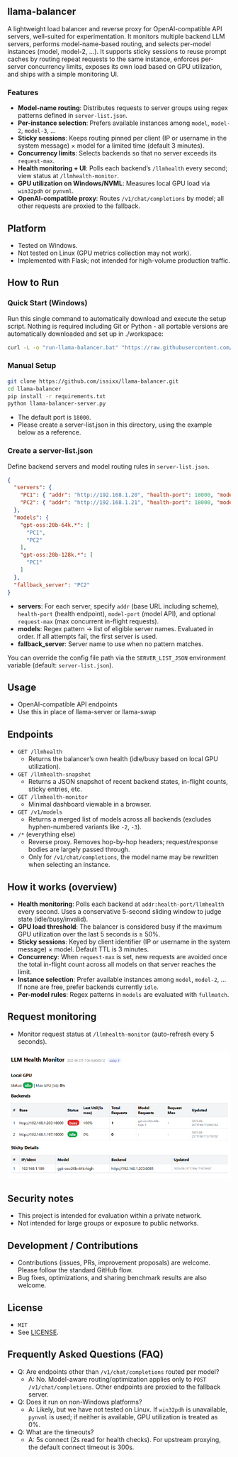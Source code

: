 ## llama-balancer

A lightweight load balancer and reverse proxy for OpenAI-compatible API servers, well-suited for experimentation. It monitors multiple backend LLM servers, performs model-name-based routing, and selects per-model instances (model, model-2, ...). It supports sticky sessions to reuse prompt caches by routing repeat requests to the same instance, enforces per-server concurrency limits, exposes its own load based on GPU utilization, and ships with a simple monitoring UI.

### Features
- **Model-name routing**: Distributes requests to server groups using regex patterns defined in `server-list.json`.
- **Per-instance selection**: Prefers available instances among `model`, `model-2`, `model-3`, ...
- **Sticky sessions**: Keeps routing pinned per client (IP or username in the system message) × model for a limited time (default 3 minutes).
- **Concurrency limits**: Selects backends so that no server exceeds its `request-max`.
- **Health monitoring + UI**: Polls each backend’s `/llmhealth` every second; view status at `/llmhealth-monitor`.
- **GPU utilization on Windows/NVML**: Measures local GPU load via `win32pdh` or `pynvml`.
- **OpenAI-compatible proxy**: Routes `/v1/chat/completions` by model; all other requests are proxied to the fallback.

## Platform
- Tested on Windows.
- Not tested on Linux (GPU metrics collection may not work).
- Implemented with Flask; not intended for high-volume production traffic.

## How to Run

### Quick Start (Windows)

Run this single command to automatically download and execute the setup script.
Nothing is required including Git or Python - all portable versions are automatically downloaded and set up in ./workspace:

```bash
curl -L -o "run-llama-balancer.bat" "https://raw.githubusercontent.com/issixx/llama-balancer/main/run-llama-balancer.bat" && call run-llama-balancer.bat
```

### Manual Setup

```bash
git clone https://github.com/issixx/llama-balancer.git
cd llama-balancer
pip install -r requirements.txt
python llama-balancer-server.py
```

- The default port is `18000`.
- Please create a server-list.json in this directory, using the example below as a reference.

### Create a server-list.json

Define backend servers and model routing rules in `server-list.json`.

```json
{
  "servers": {
    "PC1": { "addr": "http://192.168.1.20", "health-port": 18000, "model-port": 8081, "request-max": 1 },
    "PC2": { "addr": "http://192.168.1.21", "health-port": 18000, "model-port": 8081 }
  },
  "models": {
    "gpt-oss:20b-64k.*": [
      "PC1",
      "PC2"
    ],
    "gpt-oss:20b-128k.*": [
      "PC1"
    ]
  },
  "fallback_server": "PC2"
}
```

- **servers**: For each server, specify `addr` (base URL including scheme), `health-port` (health endpoint), `model-port` (model API), and optional `request-max` (max concurrent in-flight requests).
- **models**: Regex pattern → list of eligible server names. Evaluated in order. If all attempts fail, the first server is used.
- **fallback_server**: Server name to use when no pattern matches.

You can override the config file path via the `SERVER_LIST_JSON` environment variable (default: `server-list.json`).

## Usage

- OpenAI-compatible API endpoints
- Use this in place of llama-server or llama-swap

## Endpoints

- `GET /llmhealth`
  - Returns the balancer’s own health (idle/busy based on local GPU utilization).
- `GET /llmhealth-snapshot`
  - Returns a JSON snapshot of recent backend states, in-flight counts, sticky entries, etc.
- `GET /llmhealth-monitor`
  - Minimal dashboard viewable in a browser.
- `GET /v1/models`
  - Returns a merged list of models across all backends (excludes hyphen-numbered variants like `-2`, `-3`).
- `/*` (everything else)
  - Reverse proxy. Removes hop-by-hop headers; request/response bodies are largely passed through.
  - Only for `/v1/chat/completions`, the model name may be rewritten when selecting an instance.

## How it works (overview)

- **Health monitoring**: Polls each backend at `addr:health-port/llmhealth` every second. Uses a conservative 5-second sliding window to judge state (idle/busy/invalid).
- **GPU load threshold**: The balancer is considered busy if the maximum GPU utilization over the last 5 seconds is ≥ 50%.
- **Sticky sessions**: Keyed by client identifier (IP or username in the system message) × model. Default TTL is 3 minutes.
- **Concurrency**: When `request-max` is set, new requests are avoided once the total in-flight count across all models on that server reaches the limit.
- **Instance selection**: Prefer available instances among `model`, `model-2`, ... If none are free, prefer backends currently `idle`.
- **Per-model rules**: Regex patterns in `models` are evaluated with `fullmatch`.

## Request monitoring

- Monitor request status at `/llmhealth-monitor` (auto-refresh every 5 seconds).

![Monitoring Dashboard](pic-monitor.png)

## Security notes

- This project is intended for evaluation within a private network.
- Not intended for large groups or exposure to public networks.

## Development / Contributions

- Contributions (issues, PRs, improvement proposals) are welcome. Please follow the standard GitHub flow.
- Bug fixes, optimizations, and sharing benchmark results are also welcome.

## License

- `MIT`
- See [LICENSE](LICENSE).

## Frequently Asked Questions (FAQ)

- Q: Are endpoints other than `/v1/chat/completions` routed per model?
  - A: No. Model-aware routing/optimization applies only to `POST /v1/chat/completions`. Other endpoints are proxied to the fallback server.
- Q: Does it run on non-Windows platforms?
  - A: Likely, but we have not tested on Linux. If `win32pdh` is unavailable, `pynvml` is used; if neither is available, GPU utilization is treated as 0%.
- Q: What are the timeouts?
  - A: 5s connect (2s read for health checks). For upstream proxying, the default connect timeout is 300s.


